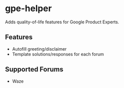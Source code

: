 # gpe-helper
Adds quality-of-life features for Google Product Experts.

## Features
- Autofill greeting/disclaimer
- Template solutions/responses for each forum

## Supported Forums
- Waze
